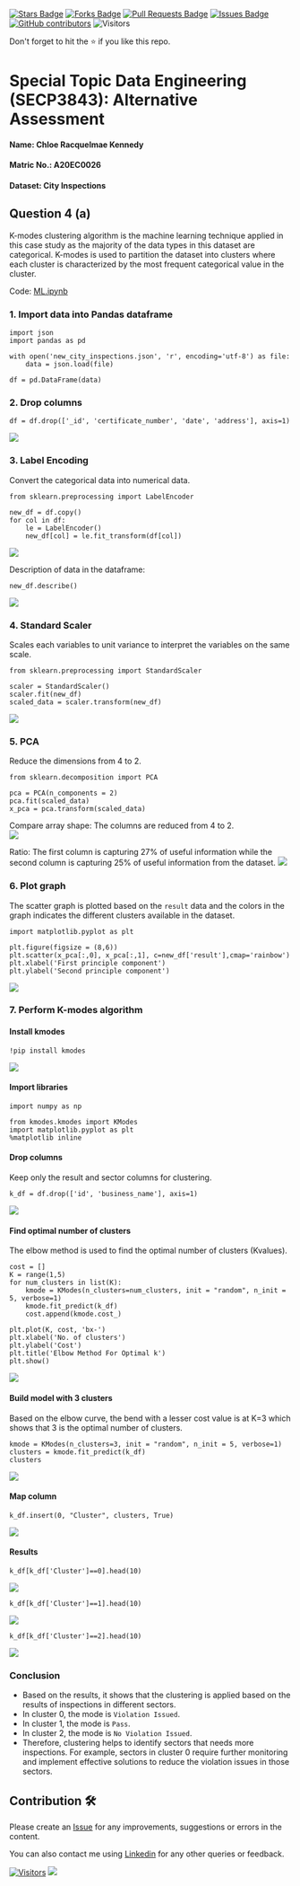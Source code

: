 <a href="https://github.com/drshahizan/SECP3843/stargazers"><img src="https://img.shields.io/github/stars/drshahizan/SECP3843" alt="Stars Badge"/></a>
<a href="https://github.com/drshahizan/SECP3843/network/members"><img src="https://img.shields.io/github/forks/drshahizan/SECP3843" alt="Forks Badge"/></a>
<a href="https://github.com/drshahizan/SECP3843/pulls"><img src="https://img.shields.io/github/issues-pr/drshahizan/SECP3843" alt="Pull Requests Badge"/></a>
<a href="https://github.com/drshahizan/SECP3843/issues"><img src="https://img.shields.io/github/issues/drshahizan/SECP3843" alt="Issues Badge"/></a>
<a href="https://github.com/drshahizan/SECP3843/graphs/contributors"><img alt="GitHub contributors" src="https://img.shields.io/github/contributors/drshahizan/SECP3843?color=2b9348"></a>
![Visitors](https://api.visitorbadge.io/api/visitors?path=https%3A%2F%2Fgithub.com%2Fdrshahizan%2FSECP3843&labelColor=%23d9e3f0&countColor=%23697689&style=flat)

Don't forget to hit the :star: if you like this repo.

# Special Topic Data Engineering (SECP3843): Alternative Assessment

#### Name: Chloe Racquelmae Kennedy
#### Matric No.: A20EC0026
#### Dataset: City Inspections	

## Question 4 (a)
K-modes clustering algorithm is the machine learning technique applied in this case study as the majority of the data types in this dataset are categorical. K-modes is used to partition the dataset into clusters where each cluster is characterized by the most frequent categorical value in the cluster.

Code: [ML.ipynb](./files/code/ML.ipynb)
### 1. Import data into Pandas dataframe
```
import json
import pandas as pd

with open('new_city_inspections.json', 'r', encoding='utf-8') as file:
    data = json.load(file)

df = pd.DataFrame(data)
``` 

### 2. Drop columns
```
df = df.drop(['_id', 'certificate_number', 'date', 'address'], axis=1)
```
<img  src="./files/images/drop.jpg"></img>

### 3. Label Encoding
Convert the categorical data into numerical data. 
```
from sklearn.preprocessing import LabelEncoder

new_df = df.copy()
for col in df:
    le = LabelEncoder()
    new_df[col] = le.fit_transform(df[col])
```
<img  src="./files/images/encode.jpg"></img>

Description of data in the dataframe:
```
new_df.describe()
```
<img  src="./files/images/describe.jpg"></img>

### 4. Standard Scaler
Scales each variables to unit variance to interpret the variables on the same scale.
```
from sklearn.preprocessing import StandardScaler

scaler = StandardScaler()
scaler.fit(new_df)
scaled_data = scaler.transform(new_df)
```
<img  src="./files/images/scaler.jpg"></img>

### 5. PCA
Reduce the dimensions from 4 to 2.
```
from sklearn.decomposition import PCA

pca = PCA(n_components = 2)
pca.fit(scaled_data)
x_pca = pca.transform(scaled_data)
```
Compare array shape:
The columns are reduced from 4 to 2.<br>
<img  src="./files/images/shape.jpg"></img>

Ratio:
The first column is capturing 27% of useful information while the second column is capturing 25% of useful information from the dataset.
<img  src="./files/images/ratio.jpg"></img>

### 6. Plot graph
The scatter graph is plotted based on the `result` data and the colors in the graph indicates the different clusters available in the dataset.
```
import matplotlib.pyplot as plt

plt.figure(figsize = (8,6))
plt.scatter(x_pca[:,0], x_pca[:,1], c=new_df['result'],cmap='rainbow')
plt.xlabel('First principle component')
plt.ylabel('Second principle component')
```
<img  src="./files/images/scatter.jpg"></img>

### 7. Perform K-modes algorithm
#### Install kmodes
```
!pip install kmodes
```
<img  src="./files/images/kmodes.jpg"></img>

#### Import libraries
```
import numpy as np

from kmodes.kmodes import KModes
import matplotlib.pyplot as plt
%matplotlib inline
```

#### Drop columns
Keep only the result and sector columns for clustering.
```
k_df = df.drop(['id', 'business_name'], axis=1)
```
<img  src="./files/images/kdf.jpg"></img>

#### Find optimal number of clusters
The elbow method is used to find the optimal number of clusters (Kvalues).
```
cost = []
K = range(1,5)
for num_clusters in list(K):
    kmode = KModes(n_clusters=num_clusters, init = "random", n_init = 5, verbose=1)
    kmode.fit_predict(k_df)
    cost.append(kmode.cost_)

plt.plot(K, cost, 'bx-')
plt.xlabel('No. of clusters')
plt.ylabel('Cost')
plt.title('Elbow Method For Optimal k')
plt.show()
```
<img  src="./files/images/elbow.jpg"></img>

#### Build model with 3 clusters
Based on the elbow curve, the bend with a lesser cost value is at K=3 which shows that 3 is the optimal number of clusters.
```
kmode = KModes(n_clusters=3, init = "random", n_init = 5, verbose=1)
clusters = kmode.fit_predict(k_df)
clusters
```
<img  src="./files/images/clusters.jpg"></img>

#### Map column
```
k_df.insert(0, "Cluster", clusters, True)
```
<img  src="./files/images/map.jpg"></img>

#### Results
```
k_df[k_df['Cluster']==0].head(10)
```
<img  src="./files/images/cluster0.jpg"></img>

```
k_df[k_df['Cluster']==1].head(10)
```
<img  src="./files/images/cluster1.jpg"></img>

```
k_df[k_df['Cluster']==2].head(10)
```
<img  src="./files/images/cluster2.jpg"></img>

### Conclusion
- Based on the results, it shows that the clustering is applied based on the results of inspections in different sectors. 
- In cluster 0, the mode is `Violation Issued`. 
- In cluster 1, the mode is `Pass`.
- In cluster 2, the mode is `No Violation Issued`.
- Therefore, clustering helps to identify sectors that needs more inspections. For example, sectors in cluster 0 require further monitoring and implement effective solutions to reduce the violation issues in those sectors. 

## Contribution 🛠️
Please create an [Issue](https://github.com/drshahizan/special-topic-data-engineering/issues) for any improvements, suggestions or errors in the content.

You can also contact me using [Linkedin](https://www.linkedin.com/in/drshahizan/) for any other queries or feedback.

[![Visitors](https://api.visitorbadge.io/api/visitors?path=https%3A%2F%2Fgithub.com%2Fdrshahizan&labelColor=%23697689&countColor=%23555555&style=plastic)](https://visitorbadge.io/status?path=https%3A%2F%2Fgithub.com%2Fdrshahizan)
![](https://hit.yhype.me/github/profile?user_id=81284918)




